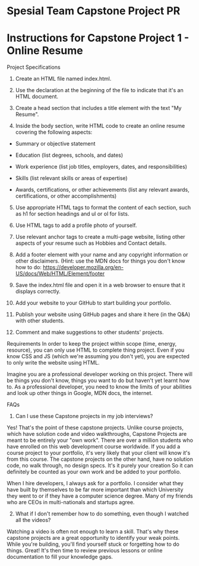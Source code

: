 # Spesial Team Capstone Project PR

# Instructions for Capstone Project 1 - Online Resume

Project Specifications

1. Create an HTML file named index.html.

2. Use the <!DOCTYPE html> declaration at the beginning of the file to indicate that it's an HTML document.

3. Create a head section that includes a title element with the text "My Resume".

4. Inside the body section, write HTML code to create an online resume covering the following aspects:

- Summary or objective statement

- Education (list degrees, schools, and dates)

- Work experience (list job titles, employers, dates, and responsibilities)

- Skills (list relevant skills or areas of expertise)

- Awards, certifications, or other achievements (list any relevant awards, certifications, or other accomplishments)

5. Use appropriate HTML tags to format the content of each section, such as h1 for section headings and ul or ol for lists.

6. Use HTML tags to add a profile photo of yourself.

7. Use relevant anchor tags to create a multi-page website, listing other aspects of your resume such as Hobbies and Contact details.

8. Add a footer element with your name and any copyright information or other disclaimers. (Hint: use the MDN docs for things you don't know how to do: https://developer.mozilla.org/en-US/docs/Web/HTML/Element/footer

9. Save the index.html file and open it in a web browser to ensure that it displays correctly.

10. Add your website to your GitHub to start building your portfolio.

11. Publish your website using GitHub pages and share it here (in the Q&A) with other students.

12. Comment and make suggestions to other students' projects.

Requirements
In order to keep the project within scope (time, energy, resource), you can only use HTML to complete thing project. Even if you know CSS and JS (which we're assuming you don't yet), you are expected to only write the website using HTML.

Imagine you are a professional developer working on this project. There will be things you don't know, things you want to do but haven't yet learnt how to. As a professional developer, you need to know the limits of your abilities and look up other things in Google, MDN docs, the internet.



FAQs
1. Can I use these Capstone projects in my job interviews?

Yes! That's the point of these capstone projects. Unlike course projects, which have solution code and video walkthroughs, Capstone Projects are meant to be entirely your "own work". There are over a million students who have enrolled on this web development course worldwide. If you add a course project to your portfolio, it's very likely that your client will know it's from this course. The capstone projects on the other hand, have no solution code, no walk through, no design specs. It's it purely your creation So it can definitely be counted as your own work and be added to your portfolio.

When I hire developers, I always ask for a portfolio. I consider what they have built by themselves to be far more important than which University they went to or if they have a computer science degree. Many of my friends who are CEOs in multi-nationals and startups agree.



2. What if I don't remember how to do something, even though I watched all the videos?

Watching a video is often not enough to learn a skill. That's why these capstone projects are a great opportunity to identify your weak points. While you're building, you'll find yourself stuck or forgetting how to do things. Great! It's then time to review previous lessons or online documentation to fill your knowledge gaps.




